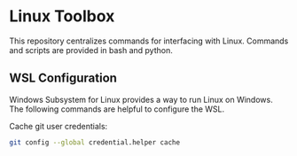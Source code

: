 # Linux Toolbox
This repository centralizes commands for interfacing with Linux. Commands and scripts are provided in bash and python.

## WSL Configuration
Windows Subsystem for Linux provides a way to run Linux on Windows. The following commands are helpful to configure the WSL.

Cache git user credentials:
```bash
git config --global credential.helper cache
```